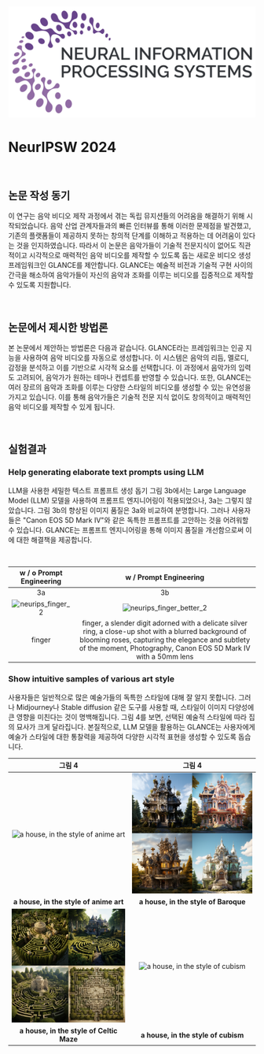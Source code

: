 
![](./Pasted_image_20240204215716.png)

# NeurIPSW 2024
<br>

## 논문 작성 동기

이 연구는 음악 비디오 제작 과정에서 겪는 독립 뮤지션들의 어려움을 해결하기 위해 시작되었습니다. 음악 산업 관계자들과의 빠른 인터뷰를 통해 이러한 문제점을 발견했고, 기존의 플랫폼들이 제공하지 못하는 창의적 단계를 이해하고 적용하는 데 어려움이 있다는 것을 인지하였습니다. 따라서 이 논문은 음악가들이 기술적 전문지식이 없어도 직관적이고 시각적으로 매력적인 음악 비디오를 제작할 수 있도록 돕는 새로운 비디오 생성 프레임워크인 GLANCE를 제안합니다. GLANCE는 예술적 비전과 기술적 구현 사이의 간극을 해소하여 음악가들이 자신의 음악과 조화를 이루는 비디오를 집중적으로 제작할 수 있도록 지원합니다.

<br>

## 논문에서 제시한 방법론

본 논문에서 제안하는 방법론은 다음과 같습니다. GLANCE라는 프레임워크는 인공 지능을 사용하여 음악 비디오를 자동으로 생성합니다. 이 시스템은 음악의 리듬, 멜로디, 감정을 분석하고 이를 기반으로 시각적 요소를 선택합니다. 이 과정에서 음악가의 입력도 고려되어, 음악가가 원하는 테마나 컨셉트를 반영할 수 있습니다. 또한, GLANCE는 여러 장르의 음악과 조화를 이루는 다양한 스타일의 비디오를 생성할 수 있는 유연성을 가지고 있습니다. 이를 통해 음악가들은 기술적 전문 지식 없이도 창의적이고 매력적인 음악 비디오를 제작할 수 있게 됩니다.

<br>

## 실험결과

###   Help generating elaborate text prompts using LLM

LLM을 사용한 세밀한 텍스트 프롬프트 생성 돕기 그림 3b에서는 Large Language Model (LLM) 모델을 사용하여 프롬프트 엔지니어링이 적용되었으나, 3a는 그렇지 않았습니다. 그림 3b의 향상된 이미지 품질은 3a와 비교하여 분명합니다. 그러나 사용자들은 "Canon EOS 5D Mark IV"와 같은 독특한 프롬프트를 고안하는 것을 어려워할 수 있습니다. GLANCE는 프롬프트 엔지니어링을 통해 이미지 품질을 개선함으로써 이에 대한 해결책을 제공합니다.

<br>

| w / o  Prompt Engineering | w /  Prompt Engineering |
| :----: | :----: |
| 3a | 3b |
| ![neurips_finger_2](neurips_finger_2.png) | ![neurips_finger_better_2](neurips_finger_better_2.png) |
| finger | finger, a slender digit adorned with a delicate silver ring, a close-up shot with a blurred background of blooming roses, capturing the elegance and subtlety of the moment, Photography, Canon EOS 5D Mark IV with a 50mm lens |

### Show intuitive samples of various art style

사용자들은 일반적으로 많은 예술가들의 독특한 스타일에 대해 잘 알지 못합니다. 그러나 Midjourney나 Stable diffusion 같은 도구를 사용할 때, 스타일이 이미지 다양성에 큰 영향을 미친다는 것이 명백해집니다. 그림 4를 보면, 선택된 예술적 스타일에 따라 집의 묘사가 크게 달라집니다. 본질적으로, LLM 모델을 활용하는 GLANCE는 사용자에게 예술가 스타일에 대한 통찰력을 제공하여 다양한 시각적 표현을 생성할 수 있도록 돕습니다.
<br>

| 그림 4 | 그림 4 |
| :--: | :--: |
| ![a house, in the style of anime art](./Anime_art.png) | ![a house, in the style of Baroque](./Baroque.png) |
| **a house, in the style of anime art** | **a house, in the style of Baroque** |
| ![a house, in the style of Celtic Maze](./Celtic_Maze.png) | ![a house, in the style of cubism](./Cubism.png) |
| **a house, in the style of Celtic Maze** | **a house, in the style of cubism** |






